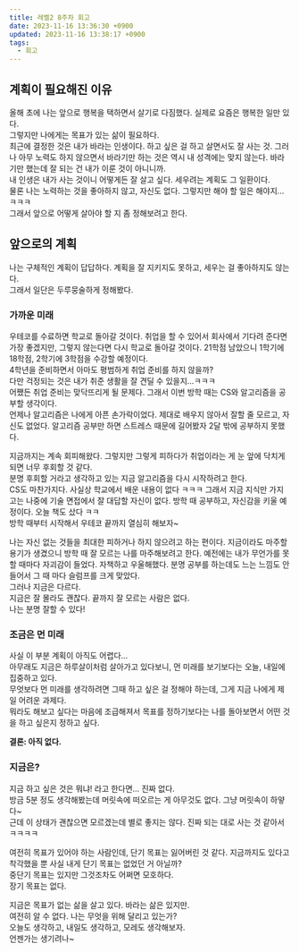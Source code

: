 ```yaml
---
title: 레벨2 8주차 회고
date: 2023-11-16 13:36:30 +0900
updated: 2023-11-16 13:38:17 +0900
tags:
  - 회고
---
```


## 계획이 필요해진 이유

올해 초에 나는 앞으로 행복을 택하면서 살기로 다짐했다. 실제로 요즘은 행복한 일만 있다.  
그렇지만 나에게는 목표가 있는 삶이 필요하다.  
최근에 결정한 것은 내가 바라는 인생이다. 하고 싶은 걸 하고 살면서도 잘 사는 것. 그러나 아무 노력도 하지 않으면서 바라기만 하는 것은 역시 내 성격에는 맞지 않는다. 바라기만 했는데 잘 되는 건 내가 이룬 것이 아니니까.  
내 인생은 내가 사는 것이니 어떻게든 잘 살고 싶다. 세우려는 계획도 그 일환이다.  
물론 나는 노력하는 것을 좋아하지 않고, 자신도 없다. 그렇지만 해야 할 일은 해야지... ㅋㅋㅋ  
그래서 앞으로 어떻게 살아야 할 지 좀 정해보려고 한다.

## 앞으로의 계획

나는 구체적인 계획이 답답하다. 계획을 잘 지키지도 못하고, 세우는 걸 좋아하지도 않는다.  
그래서 일단은 두루뭉술하게 정해봤다.

### 가까운 미래

우테코를 수료하면 학교로 돌아갈 것이다. 취업을 할 수 있어서 회사에서 기다려 준다면 가장 좋겠지만, 그렇지 않는다면 다시 학교로 돌아갈 것이다. 21학점 남았으니 1학기에 18학점, 2학기에 3학점을 수강할 예정이다.  
4학년을 준비하면서 아마도 평범하게 취업 준비를 하지 않을까?  
다만 걱정되는 것은 내가 취준 생활을 잘 견딜 수 있을지...ㅋㅋㅋ  
어쨌든 취업 준비는 맞닥뜨리게 될 문제다. 그래서 이번 방학 때는 CS와 알고리즘을 공부할 생각이다.  
언제나 알고리즘은 나에게 아픈 손가락이었다. 제대로 배우지 않아서 잘할 줄 모르고, 자신도 없었다. 알고리즘 공부만 하면 스트레스 때문에 길어봤자 2달 밖에 공부하지 못했다.  

지금까지는 계속 회피해왔다. 그렇지만 그렇게 피하다가 취업이라는 게 눈 앞에 닥치게 되면 너무 후회할 것 같다.  
분명 후회할 거라고 생각하고 있는 지금 알고리즘을 다시 시작하려고 한다.  
CS도 마찬가지다. 사실상 학교에서 배운 내용이 없다 ㅋㅋㅋ 그래서 지금 지식만 가지고는 나중에 기술 면접에서 잘 대답할 자신이 없다. 방학 때 공부하고, 자신감을 키울 예정이다. 오늘 책도 샀다 ㅋㅋ  
방학 때부터 시작해서 우테코 끝까지 열심히 해보자~  

나는 자신 없는 것들을 최대한 피하거나 하지 않으려고 하는 편이다. 지금이라도 마주할 용기가 생겼으니 방학 때 잘 모르는 나를 마주해보려고 한다. 예전에는 내가 무언가를 못할 때마다 자괴감이 들었다. 자책하고 우울해했다. 분명 공부를 하는데도 느는 느낌도 안 들어서 그 때 마다 슬럼프를 크게 맞았다.  
그러나 지금은 다르다.  
지금은 잘 몰라도 괜찮다. 끝까지 잘 모르는 사람은 없다.  
나는 분명 잘할 수 있다!

### 조금은 먼 미래

사실 이 부분 계획이 아직도 어렵다…  
아무래도 지금은 하루살이처럼 살아가고 있다보니, 먼 미래를 보기보다는 오늘, 내일에 집중하고 있다.  
무엇보다 먼 미래를 생각하려면 그때 하고 싶은 걸 정해야 하는데, 그게 지금 나에게 제일 어려운 과제다.  
뭐라도 해보고 싶다는 마음에 조급해져서 목표를 정하기보다는 나를 돌아보면서 어떤 것을 하고 싶은지 정하고 싶다.

**결론: 아직 없다.**

### 지금은?

지금 하고 싶은 것은 뭐냐! 라고 한다면… 진짜 없다.  
방금 5분 정도 생각해봤는데 머릿속에 떠오르는 게 아무것도 없다. 그냥 머릿속이 하얗다~  
근데 이 상태가 괜찮으면 모르겠는데 별로 좋지는 않다. 진짜 되는 대로 사는 것 같아서 ㅋㅋㅋㅋ  

여전히 목표가 있어야 하는 사람인데, 단기 목표는 잃어버린 것 같다. 지금까지도 있다고 착각했을 뿐 사실 내게 단기 목표는 없었던 거 아닐까?  
중단기 목표는 있지만 그것조차도 어쩌면 모호하다.  
장기 목표는 없다.  

지금은 목표가 없는 삶을 살고 있다. 바라는 삶은 있지만.  
여전히 알 수 없다. 나는 무엇을 위해 달리고 있는가?  
오늘도 생각하고, 내일도 생각하고, 모레도 생각해보자.  
언젠가는 생기려나~